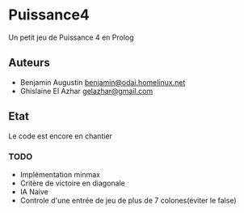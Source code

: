 # Puissance4 #
Un petit jeu de Puissance 4 en Prolog

## Auteurs ##

* Benjamin Augustin <benjamin@odai.homelinux.net>
* Ghislaine El Azhar <gelazhar@gmail.com>

## Etat ##
Le code est encore en chantier

### TODO ###
* Implémentation minmax
* Critère de victoire en diagonale
* IA Naive
* Controle d'une entrée de jeu de plus de 7 colones(éviter le false)
